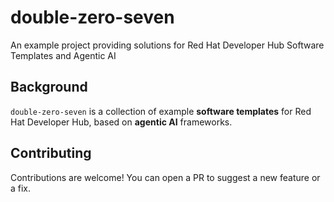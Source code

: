 # double-zero-seven

An example project providing solutions for Red Hat Developer Hub Software Templates and Agentic AI

## Background

`double-zero-seven` is a collection of example **software templates** for Red Hat Developer Hub, based on **agentic AI** frameworks.

## Contributing

Contributions are welcome! You can open a PR to suggest a new feature or a fix.
